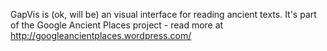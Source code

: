 GapVis is (ok, will be) an visual interface for reading ancient texts. It's part of the Google Ancient Places project - read more at http://googleancientplaces.wordpress.com/